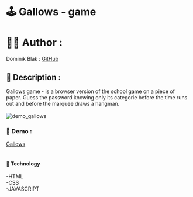 # 🕹️ Gallows - game

# 👨‍💻 Author :
Dominik Blak : <a href="https://github.com/dominikblak">GitHub</a>

## 📖 Description :

Gallows game - is a browser version of the school game on a piece of paper. Guess the password knowing only its categorie before the time runs out and before the marquee draws a hangman.</br></br>
<img src="https://github.com/dominikblak/Gallows/blob/master/DemoAnimation.gif" alt="demo_gallows"></br>

### 🚀 Demo :
[Gallows](https://dominikblak.github.io/Gallows/Wisielec.html)
</br></br>

#### 🧰 Technology
-HTML<br>
-CSS<br>
-JAVASCRIPT<br>

